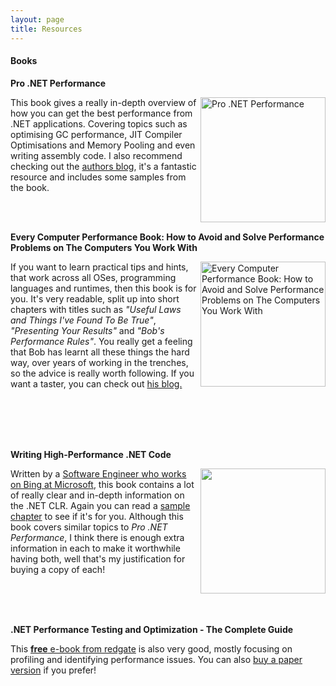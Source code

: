 ```yaml
---
layout: page
title: Resources
---
```


<h4><strong>Books</strong></h4>

<div class="wrapper" style="text-align: left;">
  <p><strong>Pro .NET Performance</strong></p>
  <a href="http://www.amazon.co.uk/gp/product/1430244585/ref=as_li_qf_sp_asin_il_tl?ie=UTF8&amp;camp=1634&amp;creative=6738&amp;creativeASIN=1430244585&amp;linkCode=as2&amp;tag=mattonsoft-21&amp;linkId=YK3C5E7L6HM6JDJH" target="_blank"><img align="right" src="http://ecx.images-amazon.com/images/I/518vd-C0XNL.jpg" alt="Pro .NET Performance" width="200" /></a>
</div>
<p>
  This book gives a really in-depth overview of how you can get the best performance from .NET applications. Covering topics such as optimising GC performance, JIT Compiler Optimisations and Memory Pooling and even writing assembly code. I also recommend checking out the <a href="http://blogs.microsoft.co.il/sasha/" target="_blank">authors blog</a>, it's a fantastic resource and includes some samples from the book.
</p>

<br /> <br />

<div class="wrapper" style="text-align: left;">
  <p><strong>Every Computer Performance Book: How to Avoid and Solve Performance Problems on The Computers You Work With</strong></p>
  <a href="http://www.amazon.co.uk/gp/product/1482657759/ref=as_li_qf_sp_asin_il_tl?ie=UTF8&amp;camp=1634&amp;creative=6738&amp;creativeASIN=1482657759&amp;linkCode=as2&amp;tag=mattonsoft-21&amp;linkId=BWZBG62SHDV5VPJV" target="_blank"><img align="right" src="http://ecx.images-amazon.com/images/I/41wl%2BaG94gL.jpg" alt="Every Computer Performance Book: How to Avoid and Solve Performance Problems on The Computers You Work With" width="200" /></a>
</div>
<p>
  If you want to learn practical tips and hints, that work across all OSes, programming languages and runtimes, then this book is for you. It's very readable, split up into short chapters with titles such as <em>"Useful Laws and Things I've Found To Be True"</em>, <em>"Presenting Your Results"</em> and <em>"Bob's Performance Rules"</em>.
  You really get a feeling that Bob has learnt all these things the hard way, over years of working in the trenches, so the advice is really worth following. If you want a taster, you can check out <a href="http://rwwescott.wordpress.com/" target="_blank">his blog.</a>
</p>

<br /> <br /> <br /> <br />

<div class="wrapper" style="text-align: left;">
  <p><strong>Writing High-Performance .NET Code</strong></p>
  <a href="http://www.amazon.co.uk/gp/product/0990583430/ref=as_li_qf_sp_asin_il_tl?ie=UTF8&amp;camp=1634&amp;creative=6738&amp;creativeASIN=0990583430&amp;linkCode=as2&amp;tag=mattonsoft-21&amp;linkId=ATWOSFREE7TJSX6K" target="_blank"><img align="right" src="http://ecx.images-amazon.com/images/I/71AmWcfW1zL.jpg" width="200" /></a>
</div>
<p>
  Written by a <a href="http://www.philosophicalgeek.com/cv/" target="_blank">Software Engineer who works on Bing at Microsoft</a>, this book contains a lot of really clear and in-depth information on the .NET CLR. Again you can read a <a href="http://www.writinghighperf.net/" target="_blank">sample chapter</a> to see if it's for you. 
  Although this book covers similar topics to <em>Pro .NET Performance</em>, I think there is enough extra information in each to make it worthwhile having both, well that's my justification for buying a copy of each!
</p>

<br /> <br /> <br />

<div class="wrapper" style="text-align: left;">
  <p><strong>.NET Performance Testing and Optimization - The Complete Guide</strong></p>
  This <a href="http://www.red-gate.com/community/books/dotnet-performance-testing-complete-guide" target="_blank"><strong>free</strong> e-book from redgate</a> is also very good, mostly focusing on profiling and identifying performance issues. You can also <a href="http://www.amazon.co.uk/gp/product/1906434409/ref=as_li_qf_sp_asin_il_tl?ie=UTF8&amp;camp=1634&amp;creative=6738&amp;creativeASIN=1906434409&amp;linkCode=as2&amp;tag=mattonsoft-21&amp;linkId=3CQELTJSBMDZRA5Z" target="_blank">buy a paper version</a> if you prefer!
</div>